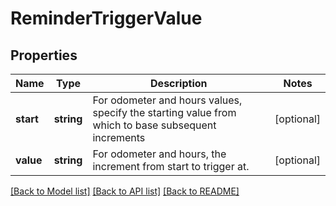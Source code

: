 # ReminderTriggerValue

## Properties
Name | Type | Description | Notes
------------ | ------------- | ------------- | -------------
**start** | **string** | For odometer and hours values, specify the starting value from which to base subsequent increments | [optional] 
**value** | **string** | For odometer and hours, the increment from start to trigger at. | [optional] 

[[Back to Model list]](../README.md#documentation-for-models) [[Back to API list]](../README.md#documentation-for-api-endpoints) [[Back to README]](../README.md)


